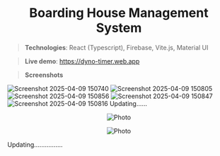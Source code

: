 <h1 align="center"><b>Boarding House Management System</b></h1>



> **Technologies**: React (Typescript), Firebase, Vite.js, Material UI

> **Live demo**: https://dyno-timer.web.app

> **Screenshots**

![Screenshot 2025-04-09 150740](https://github.com/user-attachments/assets/dc10c697-0ccf-4a9d-bcb4-410aff1bdcb0)
![Screenshot 2025-04-09 150805](https://github.com/user-attachments/assets/4062cb13-275c-440f-861a-e9160fa50a33)
![Screenshot 2025-04-09 150856](https://github.com/user-attachments/assets/c76b8596-3bd8-42e2-921f-a67845827dac)
![Screenshot 2025-04-09 150847](https://github.com/user-attachments/assets/193c1671-d82f-4007-b55c-7e9b41999d10)
![Screenshot 2025-04-09 150816](https://github.com/user-attachments/assets/1c3a813b-da03-42a1-a13f-4ab8db9b1cab)
Updating......

<div align="center">

![Photo](/readme-images/6.png)

</div>

<div align="center">

![Photo](/readme-images/7.png)

</div>
Updating................
